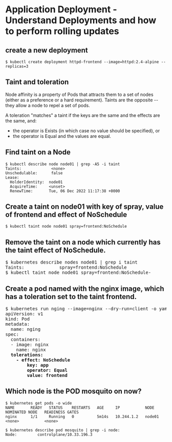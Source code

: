 # Application Deployment -  Understand Deployments and how to perform rolling updates

## create a new deployment

[//]: # (source 01 / Deployments)

```
$ kubectl create deployment httpd-frontend --image=httpd:2.4-alpine --replicas=3
```

## Taint and toleration
[//]: # (source 02 / Taints and Tolerations)

Node affinity is a property of Pods that attracts them to a set of nodes (either as a preference or a hard requirement). 
Taints are the opposite -- they allow a node to repel a set of pods.

A toleration "matches" a taint if the keys are the same and the effects are the same, and:
- the operator is Exists (in which case no value should be specified), or
- the operator is Equal and the values are equal.

## Find taint on a Node

```
$ kubectl describe node node01 | grep -A5 -i taint
Taints:             <none>
Unschedulable:      false
Lease:
  HolderIdentity:  node01
  AcquireTime:     <unset>
  RenewTime:       Tue, 06 Dec 2022 11:17:38 +0000
```

## Create a taint on node01 with key of spray, value of frontend and effect of NoSchedule

```
$ kubectl taint node node01 spray=frontend:NoSchedule
```

## Remove the taint on a node which currently has the taint effect of NoSchedule.

<pre>
$ kubernetes describe nodes node01 | grep i taint
Taints:             spray=frontend:NoSchedule
$ kubectl taint node node01 spray=frontend:NoSchedule-
</pre>

## Create a pod named  with the nginx image, which has a toleration set to the taint frontend.

<pre>
$ kubernetes run nging --image=nginx --dry-run=client -o yaml > nginx.yaml
apiVersion: v1
kind: Pod
metadata:
  name: nging
spec:
  containers:
  - image: nginx
    name: nginx
  <b>tolerations:
    - effect: NoSchedule
        key: app
        operator: Equal
        value: frontend</b>
</pre>


## Which node is the POD mosquito on now?

```
$ kubernetes get pods -o wide
NAME       READY   STATUS    RESTARTS   AGE     IP           NODE           NOMINATED NODE   READINESS GATES
nginx      1/1     Running   0          5m14s   10.244.1.2   node01         <none>           <none>
```

```
$ kubernetes describe pod mosquito | grep -i node:
Node:         controlplane/10.33.196.3
```
